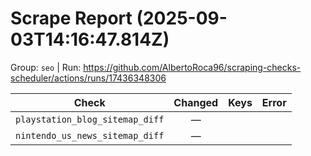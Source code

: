 # Scrape Report (2025-09-03T14:16:47.814Z)

Group: `seo`  |  Run: https://github.com/AlbertoRoca96/scraping-checks-scheduler/actions/runs/17436348306

| Check | Changed | Keys | Error |
|---|:---:|:--|:--|
| `playstation_blog_sitemap_diff` | — |  |  |
| `nintendo_us_news_sitemap_diff` | — |  |  |

